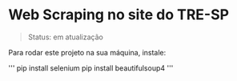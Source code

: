 <h1>Web Scraping no site do TRE-SP</h1>

> Status: em atualização

Para rodar este projeto na sua máquina, instale:

'''
pip install selenium
pip install beautifulsoup4
'''
